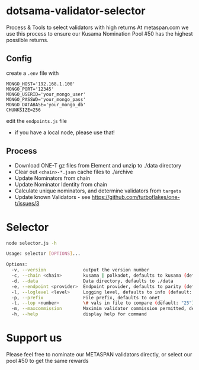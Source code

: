 # dotsama-validator-selector
Process &amp; Tools to select validators with high returns
At metaspan.com we use this process to ensure our Kusama Nomination Pool #50 has the highest possilble returns.

## Config

create a `.env` file with 

```
MONGO_HOST='192.168.1.100'
MONGO_PORT='12345'
MONGO_USERID='your_mongo_user'
MONGO_PASSWD='your_mongo_pass'
MONGO_DATABASE='your_mongo_db'
CHUNKSIZE=256
```

edit the `endpoints.js` file
- if you have a local node, please use that!

## Process

- Download ONE-T gz files from Element and unzip to ./data directory
- Clear out `<chain>-*.json` cache files to ./archive
- Update Nominators from chain
- Update Nominator Identity from chain
- Calculate unique nominators, and determine validators from `targets`
- Update known Validators - see https://github.com/turboflakes/one-t/issues/3

# Selector

```bash
node selector.js -h

Usage: selector [OPTIONS]...

Options:
  -v, --version              output the version number
  -c, --chain <chain>        kusama | polkadot, defaults to kusama (default: "kusama")
  -d, --data                 Data directory, defaults to ./data
  -e, --endpoint <provider>  Endpoint provider, defaults to parity (default: "local")
  -l, --loglevel <level>     Logging level, defaults to info (default: "info")
  -p, --prefix               File prefix, defaults to onet_
  -t, --top <number>         \# vals in file to compare (default: "25")
  -m, --maxcommission        Maximim validator commission permitted, default 10
  -h, --help                 display help for command
```

# Support us

Please feel free to nominate our METASPAN validators directly, or select our pool #50 to get the same rewards
